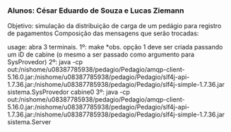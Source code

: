 ### Alunos: César Eduardo de Souza e Lucas Ziemann
Objetivo: simulação da distribuição de carga de um pedágio para registro de pagamentos
Composição das mensagens que serão trocadas:

usage:
abra 3 terminais.
1º: make
    *obs. opção 1 deve ser criada passando um iD de cabine (o mesmo a ser passado como argumento para SysProvedor)
2º: java -cp out:/nishome/u08387785938/pedagio/Pedagio/amqp-client-5.16.0.jar:/nishome/u08387785938/pedagio/Pedagio/slf4j-api-1.7.36.jar:/nishome/u08387785938/pedagio/Pedagio/slf4j-simple-1.7.36.jar sistema.SysProvedor cabine0
3º: java -cp out:/nishome/u08387785938/pedagio/Pedagio/amqp-client-5.16.0.jar:/nishome/u08387785938/pedagio/Pedagio/slf4j-api-1.7.36.jar:/nishome/u08387785938/pedagio/Pedagio/slf4j-simple-1.7.36.jar sistema.Server
